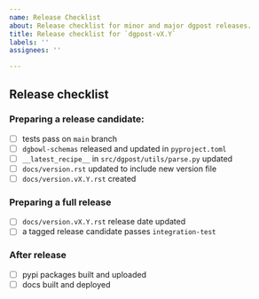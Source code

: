 ```yaml
---
name: Release Checklist
about: Release checklist for minor and major dgpost releases.
title: Release checklist for `dgpost-vX.Y`
labels: ''
assignees: ''

---
```


## Release checklist

### Preparing a release candidate:
- [ ] tests pass on `main` branch
- [ ] `dgbowl-schemas` released and updated in `pyproject.toml`
- [ ] `__latest_recipe__` in `src/dgpost/utils/parse.py` updated
- [ ] `docs/version.rst` updated to include new version file
- [ ] `docs/version.vX.Y.rst` created

### Preparing a full release
- [ ] `docs/version.vX.Y.rst` release date updated
- [ ] a tagged release candidate passes `integration-test`

### After release
- [ ] pypi packages built and uploaded
- [ ] docs built and deployed
